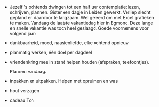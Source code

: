 - Jezelf 's ochtends dwingen tot een half uur contemplatie: lezen, schrijven, plannen. Gister een dagje in Leiden gewerkt. Verliep slecht gepland en daardoor te langzaam. Wel geleerd om met Excel grafieken te maken. Vandaag de laatste vakantiedag hier in Egmond. Deze lange en snelle vakantie was toch heel geslaagd. Goede voornemens voor volgend jaar:
- dankbaarheid, moed, naastenliefde, elke ochtend opnieuw
- planmatig werken, één doel per dagdeel
- vriendenkring mee in stand helpen houden (afspraken, telefoontjes).
  
  Plannen vandaag:
- inpakken en uitpakken. Helpen met opruimen en was
- hout verzagen
- cadeau Ton